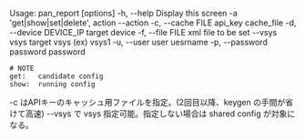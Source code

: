 Usage: pan_report [options]
    -h, --help                       Display this screen
    -a 'get|show|set|delete',        action
        --action
    -c, --cache FILE                 api_key cache_file
    -d, --device DEVICE_IP           target device
    -f, --file FILE                  xml file to be set
        --vsys vsys                  target vsys (ex) vsys1
    -u, --user user                  uesrname
    -p, --password password          password

    # NOTE
    get:   candidate config
    show:  running config

-c はAPIキーのキャッシュ用ファイルを指定。(2回目以降、keygen の手間が省けて高速)
--vsys で vsys 指定可能。指定しない場合は shared config が対象になる。
